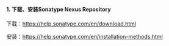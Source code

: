 #### 1. 下载、安装Sonatype Nexus Repository

下载：https://help.sonatype.com/en/download.html

安装：https://help.sonatype.com/en/installation-methods.html



